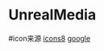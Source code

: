 # UnrealMedia



#icon来源
[icons8](https://icons8.cn)
[google](https://github.com/google/material-design-icons)